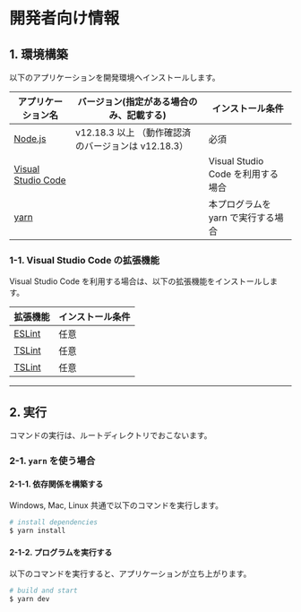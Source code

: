 # 開発者向け情報

## 1. 環境構築

以下のアプリケーションを開発環境へインストールします。

| アプリケーション名                                   | バージョン(指定がある場合のみ、記載する)            | インストール条件                   |
| ---------------------------------------------------- | --------------------------------------------------- | ---------------------------------- |
| [Node.js](https://nodejs.org/ja/)                    | v12.18.3 以上 （動作確認済のバージョンは v12.18.3） | 必須                               |
| [Visual Studio Code](https://code.visualstudio.com/) |                                                     | Visual Studio Code を利用する場合  |
| [yarn](https://classic.yarnpkg.com/ja/)              |                                                     | 本プログラムを yarn で実行する場合 |

### 1-1. Visual Studio Code の拡張機能

Visual Studio Code を利用する場合は、以下の拡張機能をインストールします。

| 拡張機能                                                                                                | インストール条件 |
| ------------------------------------------------------------------------------------------------------- | ---------------- |
| [ESLint](https://marketplace.visualstudio.com/items?itemName=dbaeumer.vscode-eslint)                    | 任意             |
| [TSLint](https://marketplace.visualstudio.com/items?itemName=ms-vscode.vscode-typescript-tslint-plugin) | 任意             |
| [TSLint](https://marketplace.visualstudio.com/items?itemName=ms-vscode.vscode-typescript-tslint-plugin) | 任意             |

---

## 2. 実行

コマンドの実行は、ルートディレクトリでおこないます。

### 2-1. `yarn` を使う場合

#### 2-1-1. 依存関係を構築する

Windows, Mac, Linux 共通で以下のコマンドを実行します。

```bash
# install dependencies
$ yarn install
```

#### 2-1-2. プログラムを実行する

以下のコマンドを実行すると、アプリケーションが立ち上がります。

```bash
# build and start
$ yarn dev
```
